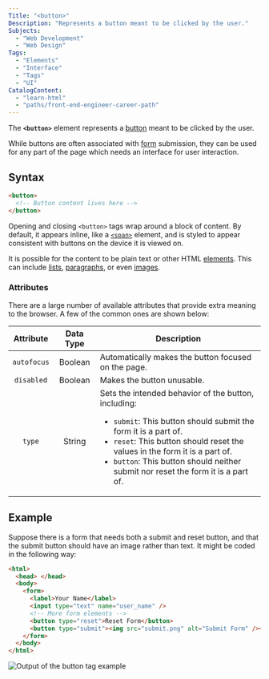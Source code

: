 ```yaml
---
Title: "<button>"
Description: "Represents a button meant to be clicked by the user."
Subjects:
  - "Web Development"
  - "Web Design"
Tags:
  - "Elements"
  - "Interface"
  - "Tags"
  - "UI"
CatalogContent:
  - "learn-html"
  - "paths/front-end-engineer-career-path"
---
```


The **`<button>`** element represents a [button](https://www.codecademy.com/resources/docs/uiux/button) meant to be clicked by the user.

While buttons are often associated with [form](https://www.codecademy.com/resources/docs/html/forms) submission, they can be used for any part of the page which needs an interface for user interaction.

## Syntax

```html
<button>
  <!-- Button content lives here -->
</button>
```

Opening and closing `<button>` tags wrap around a block of content. By default, it appears inline, like a [`<span>`](https://www.codecademy.com/resources/docs/html/elements/span) element, and is styled to appear consistent with buttons on the device it is viewed on.

It is possible for the content to be plain text or other HTML [elements](https://www.codecademy.com/resources/docs/html/elements). This can include [lists](https://www.codecademy.com/resources/docs/html/lists), [paragraphs](https://www.codecademy.com/resources/docs/html/paragraphs), or even [images](https://www.codecademy.com/resources/docs/html/images).

### Attributes

There are a large number of available attributes that provide extra meaning to the browser. A few of the common ones are shown below:

|  Attribute  | Data Type | Description                                                                                                                                                                                                                                                                                                   |
| :---------: | :-------: | ------------------------------------------------------------------------------------------------------------------------------------------------------------------------------------------------------------------------------------------------------------------------------------------------------------- |
| `autofocus` |  Boolean  | Automatically makes the button focused on the page.                                                                                                                                                                                                                                                           |
| `disabled`  |  Boolean  | Makes the button unusable.                                                                                                                                                                                                                                                                                    |
|   `type`    |  String   | Sets the intended behavior of the button, including:<ul><li>`submit`: This button should submit the form it is a part of.</li><li>`reset`: This button should reset the values in the form it is a part of.</li><li>`button`: This button should neither submit nor reset the form it is a part of.</li></ul> |

## Example

Suppose there is a form that needs both a submit and reset button, and that the submit button should have an image rather than text. It might be coded in the following way:

```html
<html>
  <head> </head>
  <body>
    <form>
      <label>Your Name</label>
      <input type="text" name="user_name" />
      <!-- More form elements -->
      <button type="reset">Reset Form</button>
      <button type="submit"><img src="submit.png" alt="Submit Form" /></button>
    </form>
  </body>
</html>
```

![Output of the button tag example](https://raw.githubusercontent.com/Codecademy/main/media/html-button-example.png)
